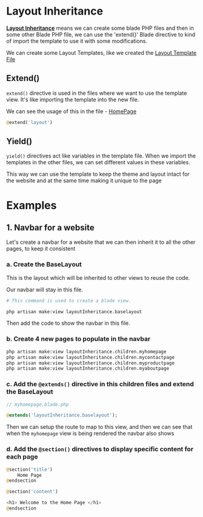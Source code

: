 # Layout Inheritance

<u>**Layout Inheritance**</u> means we can create some
blade PHP files and then in some other Blade PHP file, we can use the
'extend()' Blade directive to kind of import the template to use it
with some modifications.

We can create some Layout Templates, like we created the [Layout Template File](../resources/views/layoutInheritance/layouts.blade.php)

## Extend()

`extend()` directive is used in the files where we want to use
the template view. It's like importing the template into the new file.

We can see the usage of this in the file - [HomePage](../resources/views/layoutInheritance/children/home.blade.php)

```php
@extend('layout')
```

## Yield()

`yield()` directives act like variables in the template file. When we import the
templates in the other files, we can set different values in these variables.

This way we can use the template to keep the theme and layout intact
for the website and at the same time making it unique to the page

# Examples

## 1. Navbar for a website

Let's create a navbar for a website that we can then
inherit it to all the other pages, to keep it consistent

### a. Create the BaseLayout

This is the layout which will be inherited to other
views to reuse the code.

Our navbar will stay in this file.

```bash
# This command is used to create a blade view.

php artisan make:view layoutInheritance.baselayout
```

Then add the code to show the navbar in this file.

### b. Create 4 new pages to populate in the navbar

```bash
php artisan make:view layoutInheritance.children.myhomepage
php artisan make:view layoutInheritance.children.mycontactpage
php artisan make:view layoutInheritance.children.myproductpage
php artisan make:view layoutInheritance.children.myaboutpage
```

### c. Add the `@extends()` directive in this children files and extend the BaseLayout

```php
// myhomepage.blade.php

@extends('layoutInheritance.baselayout');
```

Then we can setup the route to map to this view, and then
we can see that when the `myhomepage` view is being rendered
the navbar also shows

### d. Add the `@section()` directives to display specific content for each page

<x-markdown theme="github-dark">

```php
@section('title')
    Home Page
@endsection

@section('content')

<h1> Welcome to the Home Page </h1>
@endsection
```

</x-markdown>
